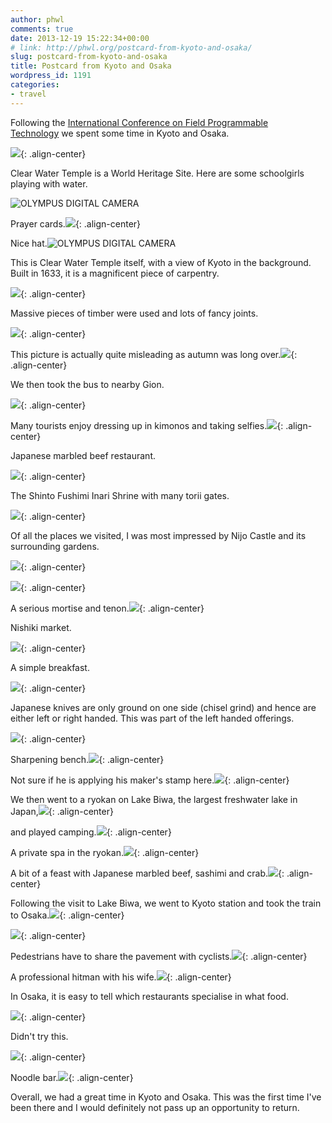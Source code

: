 ```yaml
---
author: phwl
comments: true
date: 2013-12-19 15:22:34+00:00
# link: http://phwl.org/postcard-from-kyoto-and-osaka/
slug: postcard-from-kyoto-and-osaka
title: Postcard from Kyoto and Osaka
wordpress_id: 1191
categories:
- travel
---
```


Following the [International Conference on Field Programmable Technology](http://www.icfpt.org) we spent some time in Kyoto and Osaka.

![](/assets/images/2013/12/PC123629-1024x768.jpg){: .align-center}



<!-- more -->

Clear Water Temple is a World Heritage Site. Here are some schoolgirls playing with water.

![OLYMPUS DIGITAL CAMERA](/assets/images/2013/12/PC123659-1024x768.jpg)

Prayer cards.![](/assets/images/2013/12/PC123629-1024x768.jpg){: .align-center}

Nice hat.![OLYMPUS DIGITAL CAMERA](/assets/images/2013/12/PC123575-1024x768.jpg)

This is Clear Water Temple itself, with a view of Kyoto in the background. Built in 1633, it is a magnificent piece of carpentry.

![](http://phwl.org/wp-content/uploads/2013/12/PC123664-1024x768.jpg){: .align-center}

Massive pieces of timber were used and lots of fancy joints.

![](http://phwl.org/wp-content/uploads/2013/12/PC123590-1024x768.jpg){: .align-center}

This picture is actually quite misleading as autumn was long over.![](http://phwl.org/wp-content/uploads/2013/12/PC123671-1024x768.jpg){: .align-center}

We then took the bus to nearby Gion.

![](/assets/images/2013/12/PC123779-1024x768.jpg){: .align-center}

Many tourists enjoy dressing up in kimonos and taking selfies.![](/assets/images/2013/12/PC123757-1024x768.jpg){: .align-center}

Japanese marbled beef restaurant.

![](http://phwl.org/wp-content/uploads/2013/12/PC123809-1024x768.jpg){: .align-center}

The Shinto Fushimi Inari Shrine with many torii gates.

![](http://www.phwl.org/wp-content/uploads/2013/12/PC123748-1024x768.jpg){: .align-center}

Of all the places we visited, I was most impressed by Nijo Castle and its surrounding gardens.

![](http://www.phwl.org/wp-content/uploads/2013/12/PC133982-1024x768.jpg){: .align-center}

![](http://www.phwl.org/wp-content/uploads/2013/12/PC133977-1024x694.jpg){: .align-center}

A serious mortise and tenon.![](http://www.phwl.org/wp-content/uploads/2013/12/PC133959-1024x768.jpg){: .align-center}

Nishiki market.

![](http://www.phwl.org/wp-content/uploads/2013/12/PC133938-1024x768.jpg){: .align-center}

A simple breakfast.

![](http://www.phwl.org/wp-content/uploads/2013/12/PC133859-1024x768.jpg){: .align-center}

Japanese knives are only ground on one side (chisel grind) and hence are either left or right handed. This was part of the left handed offerings.

![](http://www.phwl.org/wp-content/uploads/2013/12/PC133884-1024x768.jpg){: .align-center}

Sharpening bench.![](http://www.phwl.org/wp-content/uploads/2013/12/PC133891-1024x768.jpg){: .align-center}

Not sure if he is applying his maker's stamp here.![](http://www.phwl.org/wp-content/uploads/2013/12/PC133903-1024x670.jpg){: .align-center}

We then went to a ryokan on Lake Biwa, the largest freshwater lake in Japan,![](http://www.phwl.org/wp-content/uploads/2013/12/PC144095-1024x768.jpg){: .align-center}

and played camping.![](http://www.phwl.org/wp-content/uploads/2013/12/PC144143-1024x768.jpg){: .align-center}

A private spa in the ryokan.![](http://www.phwl.org/wp-content/uploads/2013/12/PC154157-1024x768.jpg){: .align-center}



A bit of a feast with Japanese marbled beef, sashimi and crab.![](http://www.phwl.org/wp-content/uploads/2013/12/PC144121-1024x768.jpg){: .align-center}

Following the visit to Lake Biwa, we went to Kyoto station and took the train to Osaka.![](http://www.phwl.org/wp-content/uploads/2013/12/PC144082-768x1024.jpg){: .align-center}

![](http://www.phwl.org/wp-content/uploads/2013/12/PC154233-1024x768.jpg){: .align-center}

Pedestrians have to share the pavement with cyclists.![](http://www.phwl.org/wp-content/uploads/2013/12/PC154216-1024x768.jpg){: .align-center}

A professional hitman with his wife.![](http://www.phwl.org/wp-content/uploads/2013/12/PC154209-768x1024.jpg){: .align-center}

In Osaka, it is easy to tell which restaurants specialise in what food.

![](http://www.phwl.org/wp-content/uploads/2013/12/PC154205-1024x768.jpg){: .align-center}

Didn't try this.

![](http://www.phwl.org/wp-content/uploads/2013/12/PC154175-1024x768.jpg){: .align-center}

Noodle bar.![](http://www.phwl.org/wp-content/uploads/2013/12/PC1541821-1024x768.jpg){: .align-center}

Overall, we had a great time in Kyoto and Osaka. This was the first time I've been there and I would definitely not pass up an opportunity to return.
